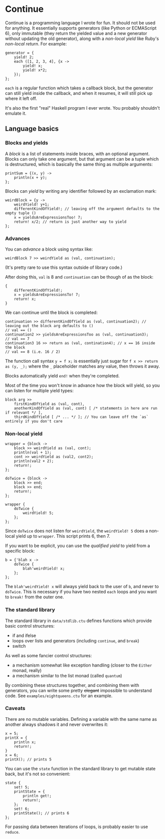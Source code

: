 
# Continue

Continue is a programming language I wrote for fun. It should not be used for anything.
It essentially supports generators (like Python or ECMAScript 6), only immutable (they
return the yielded value and a new generator without updating the old generator),
along with a *non-local yield* like Ruby's *non-local return*. For example:

    generator = {
        yield! 2;
        each ([1, 2, 3, 4], {x ->
            yield! x;
            yield! x*2;
        });
    };

`each` is a regular function which takes a callback block, but the generator
can still yield inside the callback, and when it resumes, it will still pick up where
it left off.

It's also the first "real" Haskell program I ever wrote. You probably shouldn't
emulate it.

## Language basics

### Blocks and yields

A *block* is a list of statements inside braces, with an optional argument. Blocks can only
take one argument, but that argument can be a tuple which is destructured, which is basically
the same thing as multiple arguments:

    printSum = {(x, y) ->
        println(x + y);
    };

Blocks can *yield* by writing any identifier followed by an exclamation mark:

    weirdBlock = {y ->
        weirdYield! y+1;
        differentKindOfYield!; // leaving off the argument defaults to the empty tuple ()
        x = yieldsAreExpressionsToo! 7;
        return! x/2; // return is just another way to yield
    };

### Advances

You can *advance* a block using syntax like:

    weirdBlock 7 >> weirdYield as (val, continuation);

(It's pretty rare to use this syntax outside of library code.)

After doing this, `val` is 8 and `continuation` can be though of as the block:

    {
        differentKindOfYield!;
        x = yieldsAreExpressionsTo! 7;
        return! x;
    }

We can continue until the block is completed:

    continuation >> differentKindOfYield as (val, continuation2); // leaving out the block arg defaults to ()
    // val == ()
    continuation2 >> yieldsAreExpressionsToo as (val, continuation3);
    // val == 7
    continuation3 16 >> return as (val, contination4); // x == 16 inside the block
    // val == 8 (i.e. 16 / 2)

The function call syntax `y = f x;` is essentially just sugar for `f x >> return as (y, _);` where the `_`
placeholder matches any value, then throws it away.

Blocks automatically yield `end!` when they're completed.

Most of the time you won't know in advance how the block will yield, so you can listen for multiple
yield types:

    block arg >>
        firstKindOfYield as (val, cont),
        anotherKindOfYield as (val, cont) [ /* statements in here are run if relevant */ ],
        thirdKindOfYield [ /* ... */ ]; // You can leave off the `as` entirely if you don't care

### Non-local yield

    wrapper = {block ->
        block >> weirdYield as (val, cont);
        println(val + 1);
        cont >> weirdYield as (val2, cont2);
        println(val2 + 2);
        return!;
    };

    doTwice = {block ->
        block >> end;
        block >> end;
        return!;
    };

    wrapper {
        doTwice {
            weirdYield! 5;
        };
    };

Since `doTwice` does not listen for `weirdYield`, the `weirdYield! 5` does a non-local yield up to `wrapper`.
This script prints 6, then 7.

If you want to be explicit, you can use the *qualified yield* to yield from a specific block:

    b = {'blah x ->
        doTwice {
            blah'weirdYield! x;
        };
    };

The `blah'weirdYield! x` will always yield back to the user of `b`, and never to `doTwice`. This is necessary
if you have two nested `each` loops and you want to `break!` from the outer one.

### The standard library

The standard library in `data/stdlib.ctu` defines functions which provide basic control structures:

* if and ifelse
* loops over lists and generators (including `continue`, and `break`)
* switch

As well as some fancier control structures:

* a mechanism somewhat like exception handling (closer to the `Either` monad, really)
* a mechanism similar to the list monad (called `quantum`)

By combining these structures together, and combining them with generators, you can write
some pretty ~~elegant~~ impossible to understand code. See `examples/eightqueens.ctu` for an example.

### Caveats

There are no mutable variables. Defining a variable with the same name as another always shadows it
and never overwrites it:

    x = 5;
    printX = {
        println x;
        return!;
    }
    x = 6;
    printX(); // prints 5

You can use the `state` function in the standard library to get mutable state back, but it's
not so convenient:

    state {
        set! 5;
        printState = {
            println get!;
            return!;
        };
        set! 6;
        printState(); // prints 6
    };

For passing data between iterations of loops, is probably easier to use `reduce`.